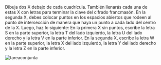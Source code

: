 Dibuja dos X debajo de cada cuadrícula. También llenarás cada una de estas X con letras para terminar la clave del cifrado francmasón. En la segunda X, debes colocar puntos en los espacios abiertos que rodeen al punto de intersección de manera que haya un punto a cada lado del centro de la X. Luego, haz lo siguiente:
En la primera X sin puntos, escribe la letra S en la parte superior, la letra T del lado izquierdo, la letra U del lado derecho y la letra V en la parte inferior.
En la segunda X, escribe la letra W en la parte superior, la letra X del lado izquierdo, la letra Y del lado derecho y la letra Z en la parte inferior.

![tareaconjunta](https://user-images.githubusercontent.com/114906901/197953280-7047ea43-b410-47c2-8721-81d41f83437f.PNG)
